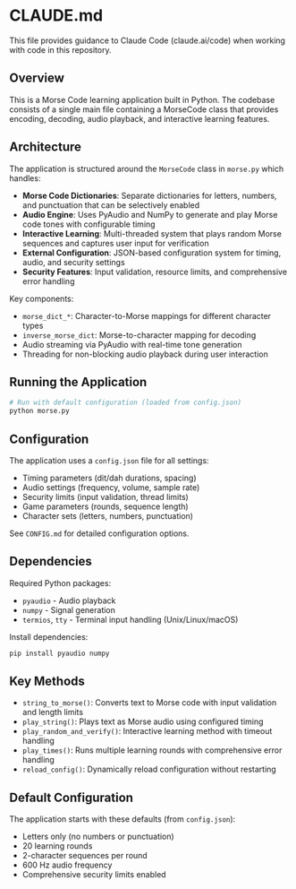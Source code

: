 # CLAUDE.md

This file provides guidance to Claude Code (claude.ai/code) when working with code in this repository.

## Overview

This is a Morse Code learning application built in Python. The codebase consists of a single main file containing a MorseCode class that provides encoding, decoding, audio playback, and interactive learning features.

## Architecture

The application is structured around the `MorseCode` class in `morse.py` which handles:

- **Morse Code Dictionaries**: Separate dictionaries for letters, numbers, and punctuation that can be selectively enabled
- **Audio Engine**: Uses PyAudio and NumPy to generate and play Morse code tones with configurable timing
- **Interactive Learning**: Multi-threaded system that plays random Morse sequences and captures user input for verification
- **External Configuration**: JSON-based configuration system for timing, audio, and security settings
- **Security Features**: Input validation, resource limits, and comprehensive error handling

Key components:
- `morse_dict_*`: Character-to-Morse mappings for different character types
- `inverse_morse_dict`: Morse-to-character mapping for decoding
- Audio streaming via PyAudio with real-time tone generation
- Threading for non-blocking audio playback during user interaction

## Running the Application

```bash
# Run with default configuration (loaded from config.json)
python morse.py
```

## Configuration

The application uses a `config.json` file for all settings:
- Timing parameters (dit/dah durations, spacing)
- Audio settings (frequency, volume, sample rate)  
- Security limits (input validation, thread limits)
- Game parameters (rounds, sequence length)
- Character sets (letters, numbers, punctuation)

See `CONFIG.md` for detailed configuration options.

## Dependencies

Required Python packages:
- `pyaudio` - Audio playback
- `numpy` - Signal generation
- `termios`, `tty` - Terminal input handling (Unix/Linux/macOS)

Install dependencies:
```bash
pip install pyaudio numpy
```

## Key Methods

- `string_to_morse()`: Converts text to Morse code with input validation and length limits
- `play_string()`: Plays text as Morse audio using configured timing
- `play_random_and_verify()`: Interactive learning method with timeout handling
- `play_times()`: Runs multiple learning rounds with comprehensive error handling
- `reload_config()`: Dynamically reload configuration without restarting

## Default Configuration

The application starts with these defaults (from `config.json`):
- Letters only (no numbers or punctuation)
- 20 learning rounds
- 2-character sequences per round
- 600 Hz audio frequency
- Comprehensive security limits enabled
